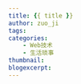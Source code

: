 ```yaml
---
title: {{ title }}
author: zuo_ji
tags:
categories:
    - Web技术
    - 生活琐事
thumbnail:
blogexcerpt:
---
```

